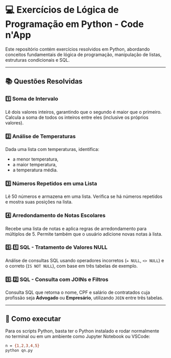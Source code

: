 # 💻 Exercícios de Lógica de Programação em Python - Code n'App

Este repositório contém exercícios resolvidos em Python, abordando conceitos fundamentais de lógica de programação, manipulação de listas, estruturas condicionais e SQL.

---

## 📚 Questões Resolvidas

### 1️⃣ Soma de Intervalo
Lê dois valores inteiros, garantindo que o segundo é maior que o primeiro. Calcula a soma de todos os inteiros entre eles (inclusive os próprios valores).

### 2️⃣ Análise de Temperaturas
Dada uma lista com temperaturas, identifica:
- a menor temperatura,
- a maior temperatura,
- a temperatura média.

### 3️⃣ Números Repetidos em uma Lista
Lê 50 números e armazena em uma lista. Verifica se há números repetidos e mostra suas posições na lista.

### 4️⃣ Arredondamento de Notas Escolares
Recebe uma lista de notas e aplica regras de arredondamento para múltiplos de 5. Permite também que o usuário adicione novas notas à lista.

### 5️⃣.1️⃣ SQL - Tratamento de Valores NULL
Análise de consultas SQL usando operadores incorretos (`= NULL`, `<> NULL`) e o correto (`IS NOT NULL`), com base em três tabelas de exemplo.

### 5️⃣.2️⃣ SQL - Consulta com JOINs e Filtros
Consulta SQL que retorna o nome, CPF e salário de contratados cuja profissão seja **Advogado** ou **Empresário**, utilizando `JOIN` entre três tabelas.

---

## 🚀 Como executar
Para os scripts Python, basta ter o Python instalado e rodar normalmente no terminal ou em um ambiente como Jupyter Notebook ou VSCode:

```bash
n = {1,2,3,4,5}
python qn.py
